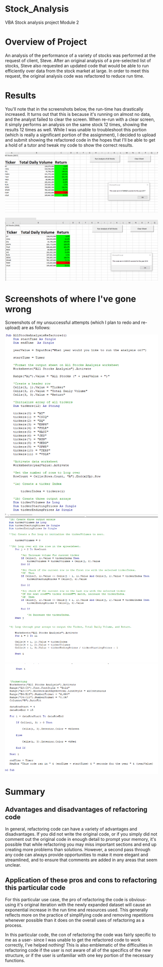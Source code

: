 # Stock_Analysis
VBA Stock analysis project Module 2

# Overview of Project
An analysis of the performance of a variety of stocks was performed at the request of client, Steve. After an original analysis of a pre-selected list of stocks, Steve also requested an updated code that would be able to run efficiently over data from the stock market at large. In order to meet this request, the original analysis code was refactored to reduce run time.

# Results 
You'll note that in the screenshots below, the run-time has drastically increased. It turns out that this is because it's running on almost no data, and the analyst failed to clear the screen. When re-run with a clear screen, it simply performs an analysis on the same stock 12 times, showing the results 12 times as well. While I was unable to troubleshoot this portion (which is really a significant portion of the assignment), I decided to upload and submit showing the refactored code in the hopes that I'll be able to get a hold of a tutor and tweak my code to show the correct results. 


![Stock Performance in 2017](VBA_Challenge_2017.png)


![Stock Performance in 2018](VBA_Challenge_2018.png)

# Screenshots of where I've gone wrong
Screenshots of my unsuccessful attempts (which I plan to redo and re-upload) are as follows:

![First part of VBA Code](Code1.png)
![Second part of VBA Code](Code2.png)
![Third part of VBA Code](Code3.png)

# Summary 
## Advantages and disadvantages of refactoring code
In general, refactoring code can have a variety of advantages and disadvantages. If you did not write the original code, or if you simply did not comment out the original code in enough detail to prompt your memory, it's possible that while refactoring you may miss important sections and end up creating more problems than solutions. However, a second pass through any code can always provide opportunities to make it more elegant and streamlined, and to ensure that comments are added in any areas that seem unclear.

## Application of these pros and cons to refactoring this particular code
For this particular use case, the pro of refactoring the code is obvious- using it's original iteration with the newly expanded dataset will cause an exponential increase in the run time and resources used. This generally reflects more on the practice of simplifying code and removing repetitions whenever possible than it does on the overall uses of refactoring as a process.

In this particular code, the con of refactoring the code was fairly specific to me as a user- since I was unable to get the refactored code to work correctly, I've helped nothing! This is also emblematic of the difficulties in refactoring code if the user is not aware of all of the specifics of the new structure, or if the user is unfamiliar with one key portion of the necessary functions.
